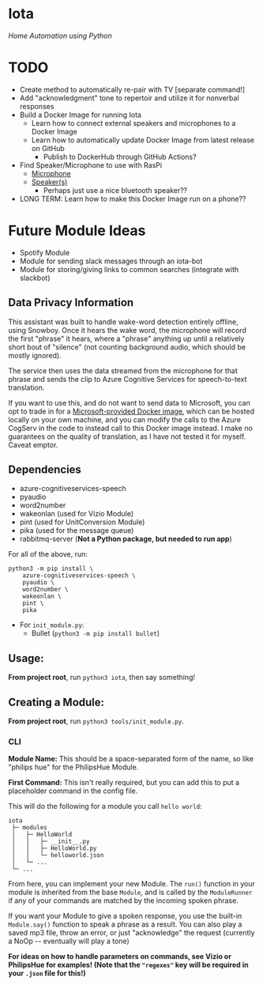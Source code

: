 # Iota

_Home Automation using Python_

# TODO

- Create method to automatically re-pair with TV [separate command!]
- Add "acknowledgment" tone to repertoir and utilize it for nonverbal responses
- Build a Docker Image for running Iota
  - Learn how to connect external speakers and microphones to a Docker Image
  - Learn how to automatically update Docker Image from latest release on GitHub
    - Publish to DockerHub through GitHub Actions?
- Find Speaker/Microphone to use with RasPi
  - [Microphone](https://respeaker.io/6_mic_array/)
  - [Speaker(s)](https://thepihut.com/pages/search-results?q=speaker)
    - Perhaps just use a nice bluetooth speaker??
- LONG TERM:  Learn how to make this Docker Image run on a phone??

# Future Module Ideas

- Spotify Module
- Module for sending slack messages through an iota-bot
- Module for storing/giving links to common searches (integrate with slackbot)

## Data Privacy Information

This assistant was built to handle wake-word detection entirely offline, using
Snowboy.  Once it hears the wake word, the microphone will record the first
"phrase" it hears, where a "phrase" anything up until a relatively short bout of
"silence" (not counting background audio, which should be mostly ignored).

The service then uses the data streamed from the microphone for that phrase and
sends the clip to Azure Cognitive Services for speech-to-text translation.

If you want to use this, and do not want to send data to Microsoft, you can opt
to trade in for a [Microsoft-provided Docker image](https://docs.microsoft.com/en-us/azure/cognitive-services/speech-service/speech-container-howto), which can be hosted locally on
your own machine, and you can modify the calls to the Azure CogServ in the code
to instead call to this Docker image instead.  I make no guarantees on the quality
of translation, as I have not tested it for myself.  Caveat emptor.

## Dependencies

- azure-cognitiveservices-speech
- pyaudio
- word2number
- wakeonlan (used for Vizio Module)
- pint (used for UnitConversion Module)
- pika (used for the message queue)
- rabbitmq-server (**Not a Python package, but needed to run app**)

For all of the above, run:

```
python3 -m pip install \
    azure-cognitiveservices-speech \
    pyaudio \
    word2number \
    wakeonlan \
    pint \
    pika
```

- For `init_module.py`:
  - Bullet (`python3 -m pip install bullet`)

## Usage:

**From project root**, run `python3 iota`, then say something!

## Creating a Module:

**From project root**, run `python3 tools/init_module.py`.

### CLI

**Module Name:**  This should be a space-separated form of the name, so like
"philips hue" for the PhilipsHue Module.

**First Command:**  This isn't really required, but you can add this to put a
placeholder command in the config file.

This will do the following for a module you call `hello world`:
```
iota
 ├─ modules
 │   ├─ HelloWorld
 │   │   ├─ __init__.py
 │   │   ├─ HelloWorld.py
 │   │   └─ helloworld.json
 │   └─ ...
 └─ ...
```

From here, you can implement your new Module.  The `run()` function in your module
is inherited from the base `Module`, and is called by the `ModuleRunner` if any of your
commands are matched by the incoming spoken phrase.

If you want your Module to give a spoken response, you use the built-in `Module.say()` function
to speak a phrase as a result.  You can also play a saved mp3 file, throw an error, or just
"acknowledge" the request (currently a NoOp -- eventually will play a tone)

**For ideas on how to handle parameters on commands, see Vizio or PhilipsHue for examples! (Note that the `"regexes"` key will be required in your `.json` file for this!)**
